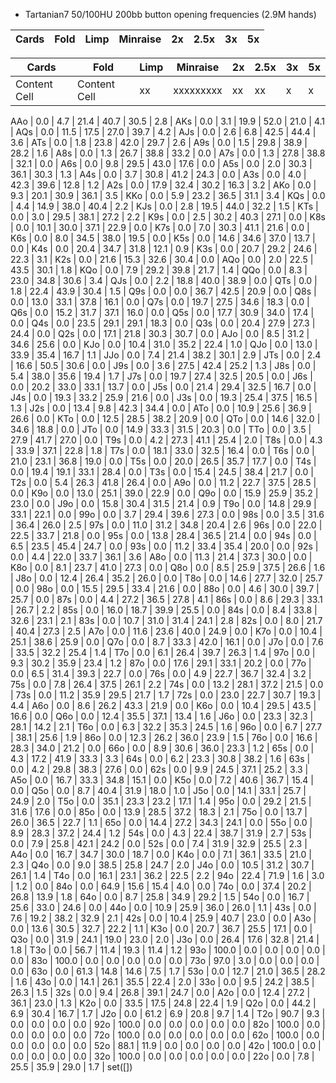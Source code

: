 
- Tartanian7 50/100HU 200bb button opening frequencies (2.9M hands)

Cards | Fold |Limp | Minraise | 2x | 2.5x | 3x | 5x
----- | ---- |----- | -------- | -- | --- | --- | --

Cards         | Fold          | Limp | Minraise | 2x | 2.5x | 3x | 5x |
------------- | ------------- | --- | --------- | -- | ---- | -- | -- |
Content Cell  | Content Cell  | xx  | xxxxxxxxx | xx |  xx  | x  | x  | 

AAo | 0.0  | 4.7  | 21.4  | 40.7  | 30.5  | 2.8  |
AKs | 0.0  | 3.1  | 19.9  | 52.0  | 21.0  | 4.1  |
AQs | 0.0  | 11.5  | 17.5  | 27.0  | 39.7  | 4.2  |
AJs | 0.0  | 2.6  | 6.8  | 42.5  | 44.4  | 3.6  |
ATs | 0.0  | 1.8  | 23.8  | 42.0  | 29.7  | 2.6  |
A9s | 0.0  | 1.5  | 29.8  | 38.9  | 28.2  | 1.6  |
A8s | 0.0  | 1.3  | 26.7  | 38.8  | 33.2  | 0.0  |
A7s | 0.0  | 1.3  | 27.8  | 38.8  | 32.1  | 0.0  |
A6s | 0.0  | 9.8  | 29.5  | 43.0  | 17.6  | 0.0  |
A5s | 0.0  | 2.0  | 30.3  | 36.1  | 30.3  | 1.3  |
A4s | 0.0  | 3.7  | 30.8  | 41.2  | 24.3  | 0.0  |
A3s | 0.0  | 4.0  | 42.3  | 39.6  | 12.8  | 1.2  |
A2s | 0.0  | 17.9  | 32.4  | 30.2  | 16.3  | 3.2  |
AKo | 0.0  | 9.3  | 20.1  | 30.9  | 36.1  | 3.5  |
KKo | 0.0  | 5.9  | 23.2  | 36.5  | 31.1  | 3.4  |
KQs | 0.0  | 4.4  | 14.9  | 38.0  | 40.4  | 2.2  |
KJs | 0.0  | 2.8  | 19.5  | 44.0  | 32.2  | 1.5  |
KTs | 0.0  | 3.0  | 29.5  | 38.1  | 27.2  | 2.2  |
K9s | 0.0  | 2.5  | 30.2  | 40.3  | 27.1  | 0.0  |
K8s | 0.0  | 10.1  | 30.0  | 37.1  | 22.9  | 0.0  |
K7s | 0.0  | 7.0  | 30.3  | 41.1  | 21.6  | 0.0  |
K6s | 0.0  | 8.0  | 34.5  | 38.0  | 19.5  | 0.0  |
K5s | 0.0  | 14.6  | 34.6  | 37.0  | 13.7  | 0.0  |
K4s | 0.0  | 20.4  | 34.7  | 31.8  | 12.1  | 0.9  |
K3s | 0.0  | 20.7  | 29.2  | 24.6  | 22.3  | 3.1  |
K2s | 0.0  | 21.6  | 15.3  | 32.6  | 30.4  | 0.0  |
AQo | 0.0  | 2.0  | 22.5  | 43.5  | 30.1  | 1.8  |
KQo | 0.0  | 7.9  | 29.2  | 39.8  | 21.7  | 1.4  |
QQo | 0.0  | 8.3  | 23.0  | 34.8  | 30.6  | 3.4  |
QJs | 0.0  | 2.2  | 18.8  | 40.0  | 38.9  | 0.0  |
QTs | 0.0  | 1.8  | 22.4  | 43.9  | 30.4  | 1.5  |
Q9s | 0.0  | 0.0  | 36.7  | 42.5  | 20.9  | 0.0  |
Q8s | 0.0  | 13.0  | 33.1  | 37.8  | 16.1  | 0.0  |
Q7s | 0.0  | 19.7  | 27.5  | 34.6  | 18.3  | 0.0  |
Q6s | 0.0  | 15.2  | 31.7  | 37.1  | 16.0  | 0.0  |
Q5s | 0.0  | 17.7  | 30.9  | 34.0  | 17.4  | 0.0  |
Q4s | 0.0  | 23.5  | 29.1  | 29.1  | 18.3  | 0.0  |
Q3s | 0.0  | 20.4  | 27.9  | 27.3  | 24.4  | 0.0  |
Q2s | 0.0  | 17.1  | 21.8  | 30.3  | 30.7  | 0.0  |
AJo | 0.0  | 8.5  | 31.2  | 34.6  | 25.6  | 0.0  |
KJo | 0.0  | 10.4  | 31.0  | 35.2  | 22.4  | 1.0  |
QJo | 0.0  | 13.0  | 33.9  | 35.4  | 16.7  | 1.1  |
JJo | 0.0  | 7.4  | 21.4  | 38.2  | 30.1  | 2.9  |
JTs | 0.0  | 2.4  | 16.6  | 50.5  | 30.6  | 0.0  |
J9s | 0.0  | 3.6  | 27.5  | 42.4  | 25.2  | 1.3  |
J8s | 0.0  | 5.4  | 38.0  | 35.6  | 19.4  | 1.7  |
J7s | 0.0  | 19.7  | 27.4  | 32.5  | 20.5  | 0.0  |
J6s | 0.0  | 20.2  | 33.0  | 33.1  | 13.7  | 0.0  |
J5s | 0.0  | 21.4  | 29.4  | 32.5  | 16.7  | 0.0  |
J4s | 0.0  | 19.3  | 33.2  | 25.9  | 21.6  | 0.0  |
J3s | 0.0  | 19.3  | 25.4  | 37.5  | 16.5  | 1.3  |
J2s | 0.0  | 13.4  | 9.8  | 42.3  | 34.4  | 0.0  |
ATo | 0.0  | 10.9  | 25.6  | 36.9  | 26.6  | 0.0  |
KTo | 0.0  | 12.5  | 28.5  | 38.2  | 20.9  | 0.0  |
QTo | 0.0  | 14.6  | 32.0  | 34.6  | 18.8  | 0.0  |
JTo | 0.0  | 14.9  | 33.3  | 31.5  | 20.3  | 0.0  |
TTo | 0.0  | 3.5  | 27.9  | 41.7  | 27.0  | 0.0  |
T9s | 0.0  | 4.2  | 27.3  | 41.1  | 25.4  | 2.0  |
T8s | 0.0  | 4.3  | 33.9  | 37.1  | 22.8  | 1.8  |
T7s | 0.0  | 18.1  | 33.0  | 32.5  | 16.4  | 0.0  |
T6s | 0.0  | 21.0  | 23.1  | 36.8  | 19.0  | 0.0  |
T5s | 0.0  | 20.0  | 26.5  | 35.7  | 17.7  | 0.0  |
T4s | 0.0  | 19.4  | 19.1  | 33.1  | 28.4  | 0.0  |
T3s | 0.0  | 15.4  | 24.5  | 38.4  | 21.7  | 0.0  |
T2s | 0.0  | 5.4  | 26.3  | 41.8  | 26.4  | 0.0  |
A9o | 0.0  | 11.2  | 22.7  | 37.5  | 28.5  | 0.0  |
K9o | 0.0  | 13.0  | 25.1  | 39.0  | 22.9  | 0.0  |
Q9o | 0.0  | 15.9  | 25.9  | 35.2  | 23.0  | 0.0  |
J9o | 0.0  | 15.8  | 30.4  | 31.5  | 21.4  | 0.9  |
T9o | 0.0  | 14.8  | 29.9  | 33.1  | 22.1  | 0.0  |
99o | 0.0  | 3.7  | 29.4  | 39.6  | 27.3  | 0.0  |
98s | 0.0  | 3.5  | 31.6  | 36.4  | 26.0  | 2.5  |
97s | 0.0  | 11.0  | 31.2  | 34.8  | 20.4  | 2.6  |
96s | 0.0  | 22.0  | 22.5  | 33.7  | 21.8  | 0.0  |
95s | 0.0  | 13.8  | 28.4  | 36.5  | 21.4  | 0.0  |
94s | 0.0  | 6.5  | 23.5  | 45.4  | 24.7  | 0.0  |
93s | 0.0  | 11.2  | 33.4  | 35.4  | 20.0  | 0.0  |
92s | 0.0  | 4.4  | 22.0  | 33.7  | 36.1  | 3.6  |
A8o | 0.0  | 11.3  | 21.4  | 37.3  | 30.0  | 0.0  |
K8o | 0.0  | 8.1  | 23.7  | 41.0  | 27.3  | 0.0  |
Q8o | 0.0  | 8.5  | 25.9  | 37.5  | 26.6  | 1.6  |
J8o | 0.0  | 12.4  | 26.4  | 35.2  | 26.0  | 0.0  |
T8o | 0.0  | 14.6  | 27.7  | 32.0  | 25.7  | 0.0  |
98o | 0.0  | 15.5  | 29.5  | 33.4  | 21.6  | 0.0  |
88o | 0.0  | 4.6  | 30.0  | 39.7  | 25.7  | 0.0  |
87s | 0.0  | 4.4  | 27.2  | 36.5  | 27.8  | 4.1  |
86s | 0.0  | 8.6  | 29.3  | 33.1  | 26.7  | 2.2  |
85s | 0.0  | 16.0  | 18.7  | 39.9  | 25.5  | 0.0  |
84s | 0.0  | 8.4  | 33.8  | 32.6  | 23.1  | 2.1  |
83s | 0.0  | 10.7  | 31.0  | 31.4  | 24.1  | 2.8  |
82s | 0.0  | 8.0  | 21.7  | 40.4  | 27.3  | 2.5  |
A7o | 0.0  | 11.6  | 23.6  | 40.0  | 24.9  | 0.0  |
K7o | 0.0  | 10.4  | 25.1  | 38.6  | 25.9  | 0.0  |
Q7o | 0.0  | 8.7  | 33.3  | 42.0  | 16.1  | 0.0  |
J7o | 0.0  | 7.6  | 33.5  | 32.2  | 25.4  | 1.4  |
T7o | 0.0  | 6.1  | 26.4  | 39.7  | 26.3  | 1.4  |
97o | 0.0  | 9.3  | 30.2  | 35.9  | 23.4  | 1.2  |
87o | 0.0  | 17.6  | 29.1  | 33.1  | 20.2  | 0.0  |
77o | 0.0  | 6.5  | 31.4  | 39.3  | 22.7  | 0.0  |
76s | 0.0  | 4.9  | 22.7  | 36.7  | 32.4  | 3.2  |
75s | 0.0  | 7.8  | 26.4  | 37.5  | 26.1  | 2.2  |
74s | 0.0  | 13.2  | 28.1  | 37.2  | 21.5  | 0.0  |
73s | 0.0  | 11.2  | 35.9  | 29.5  | 21.7  | 1.7  |
72s | 0.0  | 23.0  | 22.7  | 30.7  | 19.3  | 4.4  |
A6o | 0.0  | 8.6  | 26.2  | 43.3  | 21.9  | 0.0  |
K6o | 0.0  | 10.4  | 29.5  | 43.5  | 16.6  | 0.0  |
Q6o | 0.0  | 12.4  | 35.5  | 37.1  | 13.4  | 1.6  |
J6o | 0.0  | 23.3  | 32.3  | 28.1  | 14.2  | 2.1  |
T6o | 0.0  | 6.3  | 32.2  | 35.3  | 24.5  | 1.6  |
96o | 0.0  | 6.7  | 27.7  | 38.1  | 25.6  | 1.9  |
86o | 0.0  | 12.3  | 26.2  | 36.0  | 23.9  | 1.5  |
76o | 0.0  | 16.6  | 28.3  | 34.0  | 21.2  | 0.0  |
66o | 0.0  | 8.9  | 30.6  | 36.0  | 23.3  | 1.2  |
65s | 0.0  | 4.3  | 17.2  | 41.9  | 33.3  | 3.3  |
64s | 0.0  | 6.2  | 23.3  | 30.8  | 38.2  | 1.6  |
63s | 0.0  | 4.2  | 29.8  | 38.3  | 27.6  | 0.0  |
62s | 0.0  | 9.9  | 24.5  | 37.1  | 25.2  | 3.3  |
A5o | 0.0  | 16.7  | 33.3  | 34.8  | 15.1  | 0.0  |
K5o | 0.0  | 7.2  | 40.6  | 36.7  | 15.4  | 0.0  |
Q5o | 0.0  | 8.7  | 40.4  | 31.9  | 18.0  | 1.0  |
J5o | 0.0  | 14.1  | 33.1  | 25.7  | 24.9  | 2.0  |
T5o | 0.0  | 35.1  | 23.3  | 23.2  | 17.1  | 1.4  |
95o | 0.0  | 29.2  | 21.5  | 31.6  | 17.6  | 0.0  |
85o | 0.0  | 13.9  | 28.5  | 37.2  | 18.3  | 2.1  |
75o | 0.0  | 13.7  | 26.0  | 36.5  | 22.7  | 1.1  |
65o | 0.0  | 14.4  | 27.2  | 34.3  | 24.1  | 0.0  |
55o | 0.0  | 8.9  | 28.3  | 37.2  | 24.4  | 1.2  |
54s | 0.0  | 4.3  | 22.4  | 38.7  | 31.9  | 2.7  |
53s | 0.0  | 7.9  | 25.8  | 42.1  | 24.2  | 0.0  |
52s | 0.0  | 7.4  | 31.9  | 32.9  | 25.5  | 2.3  |
A4o | 0.0  | 16.7  | 34.7  | 30.0  | 18.7  | 0.0  |
K4o | 0.0  | 7.1  | 36.1  | 33.5  | 21.0  | 2.3  |
Q4o | 0.0  | 9.0  | 38.5  | 25.8  | 24.7  | 2.0  |
J4o | 0.0  | 10.5  | 31.2  | 30.7  | 26.1  | 1.4  |
T4o | 0.0  | 16.1  | 23.1  | 36.2  | 22.5  | 2.2  |
94o | 22.4  | 71.9  | 1.6  | 3.0  | 1.2  | 0.0  |
84o | 0.0  | 64.9  | 15.6  | 15.4  | 4.0  | 0.0  |
74o | 0.0  | 37.4  | 20.2  | 26.8  | 13.9  | 1.8  |
64o | 0.0  | 8.7  | 25.8  | 34.9  | 29.2  | 1.5  |
54o | 0.0  | 16.7  | 25.6  | 33.0  | 24.6  | 0.0  |
44o | 0.0  | 10.9  | 25.9  | 36.0  | 26.0  | 1.1  |
43s | 0.0  | 7.6  | 19.2  | 38.2  | 32.9  | 2.1  |
42s | 0.0  | 10.4  | 25.9  | 40.7  | 23.0  | 0.0  |
A3o | 0.0  | 13.6  | 30.5  | 32.7  | 22.2  | 1.1  |
K3o | 0.0  | 20.7  | 36.7  | 25.5  | 17.1  | 0.0  |
Q3o | 0.0  | 31.9  | 24.1  | 19.0  | 23.0  | 2.0  |
J3o | 0.0  | 26.4  | 17.6  | 32.8  | 21.4  | 1.8  |
T3o | 0.0  | 56.7  | 11.4  | 19.3  | 11.4  | 1.2  |
93o | 100.0  | 0.0  | 0.0  | 0.0  | 0.0  | 0.0  |
83o | 100.0  | 0.0  | 0.0  | 0.0  | 0.0  | 0.0  |
73o | 97.0  | 3.0  | 0.0  | 0.0  | 0.0  | 0.0  |
63o | 0.0  | 61.3  | 14.8  | 14.6  | 7.5  | 1.7  |
53o | 0.0  | 12.7  | 21.0  | 36.5  | 28.2  | 1.6  |
43o | 0.0  | 14.1  | 26.1  | 35.5  | 22.4  | 2.0  |
33o | 0.0  | 9.5  | 24.2  | 38.5  | 26.3  | 1.5  |
32s | 0.0  | 9.4  | 26.8  | 39.1  | 24.7  | 0.0  |
A2o | 0.0  | 12.4  | 27.2  | 36.1  | 23.0  | 1.3  |
K2o | 0.0  | 33.5  | 17.5  | 24.8  | 22.4  | 1.9  |
Q2o | 0.0  | 44.2  | 6.9  | 30.4  | 16.7  | 1.7  |
J2o | 0.0  | 61.2  | 6.9  | 20.8  | 9.7  | 1.4  |
T2o | 90.7  | 9.3  | 0.0  | 0.0  | 0.0  | 0.0  |
92o | 100.0  | 0.0  | 0.0  | 0.0  | 0.0  | 0.0  |
82o | 100.0  | 0.0  | 0.0  | 0.0  | 0.0  | 0.0  |
72o | 100.0  | 0.0  | 0.0  | 0.0  | 0.0  | 0.0  |
62o | 100.0  | 0.0  | 0.0  | 0.0  | 0.0  | 0.0  |
52o | 88.1  | 11.9  | 0.0  | 0.0  | 0.0  | 0.0  |
42o | 100.0  | 0.0  | 0.0  | 0.0  | 0.0  | 0.0  |
32o | 100.0  | 0.0  | 0.0  | 0.0  | 0.0  | 0.0  |
22o | 0.0  | 7.8  | 25.5  | 35.9  | 29.0  | 1.7  |
set([])
